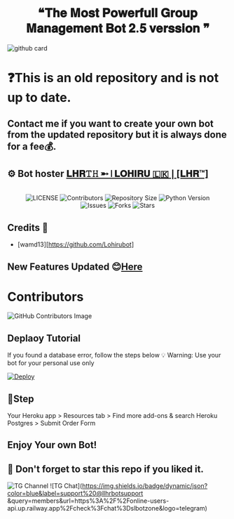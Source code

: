 <h1 align = "center"> ❝𝐓𝐡𝐞 𝐌𝐨𝐬𝐭  𝐏𝐨𝐰𝐞𝐫𝐟𝐮𝐥𝐥 𝐆𝐫𝐨𝐮𝐩 𝐌𝐚𝐧𝐚𝐠𝐞𝐦𝐞𝐧𝐭 𝐁𝐨𝐭 𝟐.𝟓 𝐯𝐞𝐫𝐬𝐬𝐢𝐨𝐧 ❞ </h1>

![github card](https://github-readme-stats.vercel.app/api/pin/?username=wamd13&repo=TG-SPEEDER-bot&theme=dark)

# ❓This is an old repository and is not up to date.
## Contact me if you want to create your own bot from the updated repository but it is always done for a fee💰.





## ⚙️ Bot hoster [𝐋𝐇𝐑𝚃𝙷 ➵ ❘ 𝐋𝐎𝐇𝐈𝐑𝐔 🇱🇰❘[𝐋𝐇𝐑™]](https://t.me/lhrupdates)

<p align="center"> <br>
    <img src="https://img.shields.io/badge/TG%20SPEEDER-Fastest%20tg%20music%20bot-blueviolet"
alt="LICENSE">
    <img src="https://img.shields.io/github/contributors/wamd13/TG-SPEEDER-bot?style=for-the-badge&logo=telegram" alt="Contributors">
    <img src="https://img.shields.io/github/repo-size/wamd13/TG-SPEEDER-bot?style=for-the-badge&logo=telegram" alt="Repository Size"> 
    <img src="https://img.shields.io/badge/python-3.9-green?style=for-the-badge&logo=appveyor" alt="Python Version">
 <br>   
    <img src="https://img.shields.io/github/issues/wamd13/TG-SPEEDER-bot?style=for-the-badge&logo=telegram" alt="Issues">
    <img src="https://img.shields.io/github/forks/wamd13/TG-SPEEDER-bot?style=for-the-badge&logo=telegram" alt="Forks">
    <img src="https://img.shields.io/github/stars/wamd13/TG-SPEEDER-bot?style=for-the-badge&logo=telegram" alt="Stars">
</p> 
    

    
## Credits 🥰    
- [wamd13][https://github.com/Lohirubot]









 ## New Features Updated 😊[Here](https://telegra.ph/rose-updates-11-11-3)
 
 # Contributors
![GitHub Contributors Image](https://contrib.rocks/image?repo=wamd13/TG-SPEEDER-bot)   
 
 ## Deplaoy Tutorial
 
If you found a database error, follow the steps below
💡 Warning: Use your bot for your personal use only   

 [![Deploy](https://www.herokucdn.com/deploy/button.svg)](https://heroku.com/deploy?template=https://github.com/szsupunma/sz-rose-bot) 

## 🐾Step 
Your Heroku app > Resources tab > Find more add-ons & search Heroku Postgres > Submit Order Form

## Enjoy Your own Bot!

## 🌟 Don't forget to star this repo if you liked it.


 
 ![TG Channel](https://img.shields.io/badge/dynamic/json?color=blue&label=lhrupdates%20@lhrupdates&query=subscribers&url=https%3A%2F%2Fonline-users-api.up.railway.app%2Fcheck%3Fchat%3Dszteambots&logo=telegram)
![TG Chat](https://img.shields.io/badge/dynamic/json?color=blue&label=support%20@llhrbotsupport &query=members&url=https%3A%2F%2Fonline-users-api.up.railway.app%2Fcheck%3Fchat%3Dslbotzone&logo=telegram) 
    
 
    
